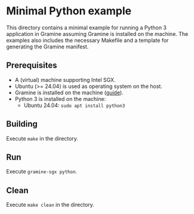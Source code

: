 # Minimal Python example

This directory contains a minimal example for running a Python 3 application in Gramine assuming Gramine is installed on the machine.
The examples also includes the necessary Makefile and a template for generating the Gramine manifest.


## Prerequisites

- A (virtual) machine supporting Intel SGX.
- Ubuntu (>= 24.04) is used as operating system on the host.
- Gramine is installed on the machine ([guide](https://gramine.readthedocs.io/en/stable/installation.html#install-gramine-packages)).
- Python 3 is installed on the machine:
    - Ubuntu 24.04: `sudo apt install python3`


## Building

Execute `make` in the directory.


## Run

Execute `gramine-sgx python`.


## Clean

Execute `make clean` in the directory.
